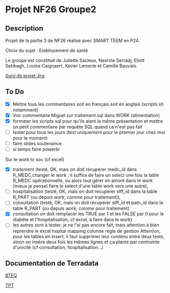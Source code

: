# Projet NF26 Groupe2

## Description

Projet de la partie 3 de NF26 réalisé avec SMART TEEM en P24.

Choix du sujet : Etablissement de santé

Le groupe est constitué de Juliette Sacleux, Nesrine Serradj, Eliott Sebbagh, Louise Caignaert, Xavier Lemerle et Camille Bauvais.

[Suivi de projet Jira](https://nf26groupe2.atlassian.net/jira/software/projects/SCRUM/boards/1/backlog)

## To Do
- [X] Mettre tous les commentaires soit en français soit en anglais (scripts sh notamment)
- [X] Voir commentaire Miguel sur traitement.sql dans WORK (alimentation)
- [X] formater les scripts sql pour qu'ils aient la même présentation et mettre un petit commentaire par requête SQL quand ce n'est pas fait
- [ ] tester pour tous les jours (test uniquement pour le premier jour chez moi pour le moment)
- [ ] faire slides soutenance
- [ ] si temps faire powerbi

Sur le work to soc (cf excel)
- [X] traitement (testé, OK, mais on doit récupérer medc_id dans R_MEDC,changer le work :  il suffira de faire un select une fois la table R_MEDC opérationnelle, ou alors tout gérer en amont dans le work (mieux je pense) faire le select d'une table work vers une autre),
- [ ]  hospitalisation (testé, OK, mais on doit recuperer stff_id dans la table R_PART (ou depuis work, comme pour traitement)), 
- [ ] consultation (testé, OK, mais on doit récupérer stff_id et patn_id dans la table R_PART (ou depuis work, comme pour traitement)
- [X] consultation on doit remplacer les TRUE par 1 et les FALSE par 0 pour le diabète et l'hospitalisation, cf excel, à faire dans le work)
- [ ] les autres sont à tester, je ne l'ai pas encore fait, mais attention à bien reprendre le excel hopital mapping colonne règle de gestion
Attention, pour les tables en insert, il faut supprimer leur contenu entre deux tests, sinon on insère deux fois les mêmes lignes et ça plante par contrainte d'unicité (cf consultation, hospitalisation...)
## Documentation de Terradata

[BTEQ](https://docs.teradata.com/r/Enterprise_IntelliFlex_Lake_VMware/Basic-Teradata-Query-Reference-17.20/Introduction-to-BTEQ/BTEQ-Operation-in-the-Client-Server-Environment/BTEQ-Communication)

[TPT](https://www.google.com/url?sa=t&source=web&rct=j&opi=89978449&url=https://quickstarts.teradata.com/tools-and-utilities/run-bulkloads-efficiently-with-teradata-parallel-transporter.html&ved=2ahUKEwjvodTlssGGAxUgUaQEHQLLDTwQFnoECBIQAQ&usg=AOvVaw1lBRZClWMFdRnEst-f-i4L)
